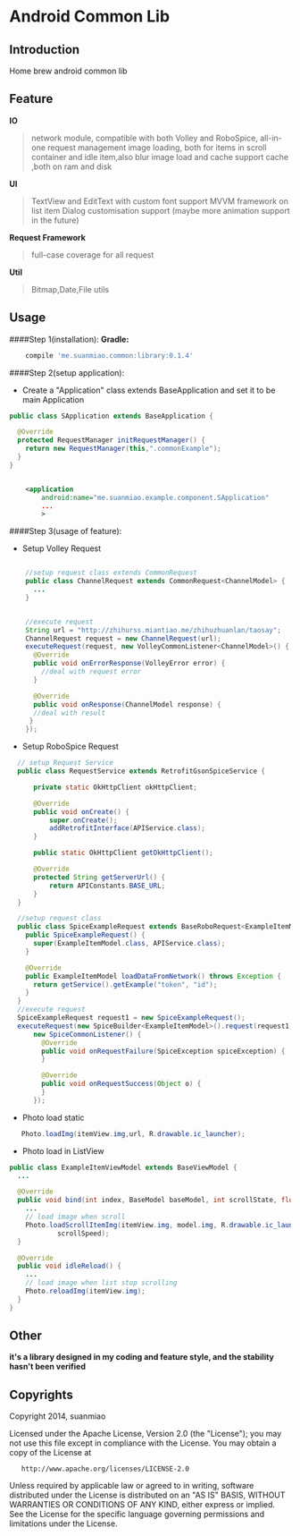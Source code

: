 # Android Common Lib

## Introduction

 Home brew android common lib

## Feature
  **IO**
  > network module, compatible with both Volley and RoboSpice, all-in-one request management
  > image loading, both for items in scroll container and idle item,also blur image load and cache support
  > cache ,both on ram and disk

  **UI**
  > TextView and EditText with custom font support
  > MVVM framework on list item
  > Dialog customisation support (maybe more animation support in the future)

  **Request Framework**
  > full-case coverage for all request

  **Util**
  > Bitmap,Date,File utils

## Usage
####Step 1(installation):
**Gradle:**
```groovy
    compile 'me.suanmiao.common:library:0.1.4'
 ```

####Step 2(setup application):
* Create a "Application" class extends BaseApplication and set it to be main Application
```java
public class SApplication extends BaseApplication {

  @Override
  protected RequestManager initRequestManager() {
    return new RequestManager(this,".commonExample");
  }
}
```

```xml

    <application
        android:name="me.suanmiao.example.component.SApplication"
        ...
        >
```
####Step 3(usage of feature):
* Setup Volley Request
```java

    //setup request class extends CommonRequest
    public class ChannelRequest extends CommonRequest<ChannelModel> {
      ...
    }


    //execute request
    String url = "http://zhihurss.miantiao.me/zhihuzhuanlan/taosay";
    ChannelRequest request = new ChannelRequest(url);
    executeRequest(request, new VolleyCommonListener<ChannelModel>() {
      @Override
      public void onErrorResponse(VolleyError error) {
        //deal with request error
      }

      @Override
      public void onResponse(ChannelModel response) {
      //deal with result
     }
    });

```
* Setup RoboSpice Request



```java
  // setup Request Service
  public class RequestService extends RetrofitGsonSpiceService {

      private static OkHttpClient okHttpClient;

      @Override
      public void onCreate() {
          super.onCreate();
          addRetrofitInterface(APIService.class);
      }

      public static OkHttpClient getOkHttpClient();

      @Override
      protected String getServerUrl() {
          return APIConstants.BASE_URL;
      }
  }

  //setup request class
  public class SpiceExampleRequest extends BaseRoboRequest<ExampleItemModel, APIService> {
    public SpiceExampleRequest() {
      super(ExampleItemModel.class, APIService.class);
    }

    @Override
    public ExampleItemModel loadDataFromNetwork() throws Exception {
      return getService().getExample("token", "id");
    }
  }
  //execute request
  SpiceExampleRequest request1 = new SpiceExampleRequest();
  executeRequest(new SpiceBuilder<ExampleItemModel>().request(request1).build(),
      new SpiceCommonListener() {
        @Override
        public void onRequestFailure(SpiceException spiceException) {
        }

        @Override
        public void onRequestSuccess(Object o) {
        }
      });

```

* Photo load static
```java
   Photo.loadImg(itemView.img,url, R.drawable.ic_launcher);
```

* Photo load in ListView
```java
public class ExampleItemViewModel extends BaseViewModel {
  ...

  @Override
  public void bind(int index, BaseModel baseModel, int scrollState, float scrollSpeed) {
    ...
    // load image when scroll
    Photo.loadScrollItemImg(itemView.img, model.img, R.drawable.ic_launcher, scrollState,
            scrollSpeed);
  }

  @Override
  public void idleReload() {
    ...
    // load image when list stop scrolling
    Photo.reloadImg(itemView.img);
  }
}

```


## Other
  **it's a library designed in my coding and feature style, and the stability hasn't been verified**

## Copyrights

Copyright 2014, suanmiao

   Licensed under the Apache License, Version 2.0 (the "License");
   you may not use this file except in compliance with the License.
   You may obtain a copy of the License at

       http://www.apache.org/licenses/LICENSE-2.0

   Unless required by applicable law or agreed to in writing, software
   distributed under the License is distributed on an "AS IS" BASIS,
   WITHOUT WARRANTIES OR CONDITIONS OF ANY KIND, either express or implied.
   See the License for the specific language governing permissions and
   limitations under the License.
